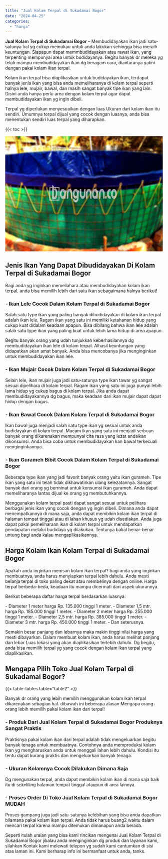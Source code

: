 ```yaml
---
title: "Jual Kolam Terpal di Sukadamai Bogor"
date: "2024-04-25"
categories: 
  - "harga"
---
```


**Jual Kolam Terpal di Sukadamai Bogor** – Membudidayakan ikan jadi satu-satunya hal yg cukup memukau untuk anda lakukan sehingga bisa meraih keuntungan. Siapapun dapat memmbudidayakan atau rawat ikan, yang terpenting mempunyai area untuk budidayanya. Begitu banyak dr mereka yg telah mampu membudidayakan ikan dg beragam cara, diantaranya yakni dengan pakai kolam ikan terpal.

Kolam ikan terpal bisa diaplikasikan untuk budidayakan ikan, terdapat banyak jenis ikan yang bisa anda memeliharanya di kolam terpal seperti halnya lele, mujair, bawal, dan masih sangat banyak tipe ikan yang lain. Disini anda hanya perlu area dengan kolam terpal agar dapat membudidayakan ikan yg ingin dibeli.

Terpal yg diperlukan menyesuaikan dengan luas Ukuran dari kolam ikan itu sendiri. Umumnya terpal dijual yang cocok dengan luasnya, anda bisa menentukan sendiri luas terpal yang diharapkan.

{{< toc >}}

![Jual Kolam Terpal di Sukadamai Bogor](/images/jual-kolam-terpal-58.png)

## Jenis Ikan Yang Dapat Dibudidayakan Di Kolam Terpal di Sukadamai Bogor

Bagi anda yg inginkan memeliahara atau membudidayakan kolam ikan terpal, anda bisa memilih lebih dari satu ikan sebagaimana halnya berikut!

### \- Ikan Lele Cocok Dalam Kolam Terpal di Sukadamai Bogor

Salah satu type ikan yang paling banyak dibudidayakan di kolam ikan terpal adalah ikan lele. Ragam ikan yang satu ini memiliki ketahanan hidup yang cukup kuat didalam keadaan apapun. Bisa dibilang bahwa ikan lele adalah salah satu type ikan yang paling kuat untuk lebih lama hidup di area apapun.

Begitu banyak orang yang udah tunjukkan keberhasilannya dg membudidayakan ikan lele di kolam terpal. Alhasil keuntungan yang didapatkan akan amat banyak. Anda bisa mencobanya jika menginginkan untuk membudidayakan ikan lele.

### \- Ikan Mujair Cocok Dalam Kolam Terpal di Sukadamai Bogor

Selain lele, ikan mujair juga jadi satu-satunya type ikan tawar yg sangat sesuai dipelihara di kolam terpal. Ragam ikan yang satu ini juga punyai lebih lama hidup yg cukup bagus di kolam terpal. Jika anda dapat membudidayakannya dg bagus, maka keadaan dari ikan mujair dapat dapat hidup dengan bagus.

### \- Ikan Bawal Cocok Dalam Kolam Terpal di Sukadamai Bogor

Ikan bawal juga menjadi salah satu type ikan yg sesuai untuk anda budidayakan di kolam terpal. Macam ikan yang satu ini menjadi serbuan banyak orang dikarenakan mempunyai cita rasa yang lezat andaikan dikonsumsi. Anda bisa coba untuk membudidayakan kan bawal terkecuali menginginkannya.

### \- Ikan Gurameh Bibit Cocok Dalam Kolam Terpal di Sukadamai Bogor

Beberapa type ikan yang jadi favorit banyak orang yaitu ikan gurameh. Tipe ikan yang satu ini telah tidak dikhawatirkan ulang kelezatannya. Sangat banyak dari orang yg berminat untuk konsumsi ikan gurameh. Anda dapat memeliharanya lantas dijual ke orang yg membutuhkannya.

Menggunakan kolam terpal pasti dapat sangat sesuai untuk pelihara berbagai jenis ikan yang cocok dengan yg ingin dibeli. Dimana anda dapat menempatkannya di mana saja, anda dapat membikin kolam ikan terpal di halaman tempat tinggal atau di lahan khusus yg udah disediakan. Anda juga dapat pakai pemeliharaan ikan di kolam terpal untuk mendapatkan pendapatan melalui budidaya yg dilakukan. Tentunya bakal benar-benar untung bagi anda kalau mengaplikasikannya.

## Harga Kolam Ikan Kolam Terpal di Sukadamai Bogor

Apakah anda inginkan memsan kolam ikan terpal? bagi anda yang inginkan membuatnya, anda harus menyiapkan terpal lebih dahulu. Anda mesti belanja terpal di toko paling dekat atau membelinya dengan online. Harga terpal berbeda-beda, keadaan itu mampu dicermati dari aspek ukurannya.

Berikut beberapa daftar harga terpal berdasarkan luasnya:

\- Diameter 1 meter harga Rp. 135.000 tinggi 1 meter. - Diameter 1,5 mtr. harga Rp. 185.000 tinggi 1 meter. - Diameter 2 meter harga Rp. 255.000 tinggi 1 meter. - Diameter 2,5 mtr. harga Rp. 385.000 tinggi 1 meter. - Diameter 3 mtr. harga Rp. 450.000 tinggi 1 meter. - Dan seterusnya.

Semakin besar panjang dan lebarnya maka makin tinggi nilai harga yang mesti dibayarkan. Dalam membuat kolam ikan, anda harus melihat panjang dan lebar Luas lokasi yang akan diaplikasikan terlebih dahulu. Dg begitu, anda bisa memilih terpal yg yang cocok dengan kolam ikan terpal yang diaplikasikan.

## Mengapa Pilih Toko Jual Kolam Terpal di Sukadamai Bogor?

{{< table-tables table="table2" >}}

Banyak dr orang yang lebih memilih menggunakan kolam ikan terpal dikarenakan sebagian hal. dibawah ini beberapa alasan Mengapa orang-orang lebih memilih pakai kolam ikan dari terpal!

### \- Produk Dari Jual Kolam Terpal di Sukadamai Bogor Produknya Sangat Praktis

Praktisnya pakai kolam ikan dari terpal adalah tidak mengeluarkan begitu banyak tenaga untuk membuatnya. Contohnya anda memproduksi kolam ikan yg mengharuskan anda untuk menggali lahan lebih dahulu. Kondisi itu tentu dapat kurang praktis dan mengeluarkan banyak tenaga.

### \- Ukuran Kolamnya Cocok Dilakukan Dimana Saja

Dg mengunakan terpal, anda dapat membikin kolam ikan di mana saja baik itu di sekeliling halaman tempat tinggal ataupun di area lainnya.

### \- Proses Order Di Toko Jual Kolam Terpal di Sukadamai Bogor MUDAH

Proses gampang juga jadi satu-satunya kelebihan yang bisa anda dapatkan bilamana pakai kolam ikan terpal. Anda tidak harus buang2 waktu dalam mencari terpal karena mampu ditemukan dimanapun anda berada.

Seperti itulah uraian yang bisa kami rincikan mengenai Jual Kolam Terpal di Sukadamai Bogor jikalau anda menginginkan dg produk dan layanan kami, silahkan Kontak kami melewati telepon yg sudah kami cantumkan di sisi atas laman ini. Kami berharap info ini bermanfaat untuk anda, tanks.
